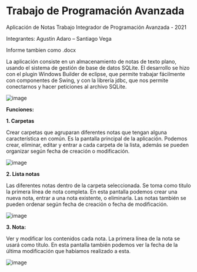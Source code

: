 # Trabajo de Programación Avanzada

Aplicación de Notas
Trabajo Integrador de Programación Avanzada - 2021

Integrantes: Agustin Adaro – Santiago Vega

Informe tambien como .docx



La aplicación consiste en un almacenamiento de notas de texto plano, usando el sistema de gestión de base de datos SQLite.
El desarrollo se hizo con el plugin Windows Builder de eclipse, que permite trabajar fácilmente con componentes de Swing, y con la librería jdbc, que nos permite conectarnos y hacer peticiones al archivo SQLite.


![image](https://user-images.githubusercontent.com/66125885/122150072-9eae6e00-ce4c-11eb-9e78-d2259d1272ff.png)














**Funciones:**

**1. Carpetas**

Crear carpetas que agruparan diferentes notas que tengan alguna característica en común. Es la pantalla principal de la aplicación. Podemos crear, eliminar, editar y entrar a cada carpeta de la lista, además se pueden organizar según fecha de creación o modificación.

 
![image](https://user-images.githubusercontent.com/66125885/122150145-b685f200-ce4c-11eb-9f69-1fc9bbda439d.png)



**2. Lista notas**

Las diferentes notas dentro de la carpeta seleccionada. Se toma como titulo la primera línea de nota completa. 
En esta pantalla podemos crear una nueva nota, entrar a una nota existente, o eliminarla.
Las notas también se pueden ordenar según fecha de creación o fecha de modificación.


 
![image](https://user-images.githubusercontent.com/66125885/122150154-bab20f80-ce4c-11eb-8377-5a05594359c1.png)




**3. Nota:**

Ver y modificar los contenidos cada nota. La primera línea de la nota se usará como título.
En esta pantalla también podemos ver la fecha de la última modificación que habíamos realizado a esta.


![image](https://user-images.githubusercontent.com/66125885/122150163-be459680-ce4c-11eb-8b0b-292c9e44245d.png)

 
